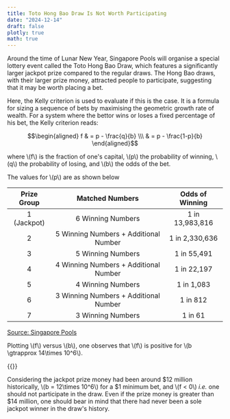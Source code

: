 ```yaml
---
title: Toto Hong Bao Draw Is Not Worth Participating
date: "2024-12-14"
draft: false
plotly: true
math: true
---
```

Around the time of Lunar New Year, Singapore Pools will organise a special lottery event called the Toto Hong Bao Draw, which features a significantly larger jackpot prize compared to the regular draws. The Hong Bao draws, with their larger prize money, attracted people to participate, suggesting that it may be worth placing a bet.

Here, the Kelly criterion is used to evaluate if this is the case. It is a formula for sizing a sequence of bets by maximising the geometric growth rate of wealth. For a system where the bettor wins or loses a fixed percentage of his bet, the Kelly criterion reads: 

$$\begin{aligned}
f & = p - \frac{q}{b} \\\
& = p - \frac{1-p}{b} 
\end{aligned}$$

where \\(f\\) is the fraction of one's capital, \\(p\\) the probability of winning, \\(q\\) the probability of losing, and \\(b\\) the odds of the bet.

The values for \\(p\\) are as shown below

| Prize Group    | Matched Numbers | Odds of Winning |
| :--------: | :-------: | :--------: |
| 1 (Jackpot)  | 6 Winning Numbers    | 1 in 13,983,816 |
| 2 | 5 Winning Numbers + Additional Number     | 1 in 2,330,636 |
| 3    | 5 Winning Numbers    | 1 in 55,491 |
| 4    | 4 Winning Numbers + Additional Number   | 1 in 22,197 |
| 5    | 4 Winning Numbers    | 1 in 1,083 |
| 6    | 3 Winning Numbers + Additional Number    | 1 in 812 |
| 7    | 3 Winning Numbers    | 1 in 61 |

[Source: Singapore Pools](https://online.singaporepools.com/en/lottery/toto-statistics-history)

Plotting \\(f\\) versus \\(b\\), one observes that \\(f\\) is positive for \\(b \gtrapprox 14\times 10^6\\).

{{<plotly json="/plotly/hong-bao-draw.json" height="600px">}} 

Considering the jackpot prize money had been around $12 million historically, \\(b = 12\times 10^6\\) for a $1 minimum bet, and \\(f < 0\\) *i.e.* one should not participate in the draw. Even if the prize money is greater than $14 million, one should bear in mind that there had never been a sole jackpot winner in the draw's history.

